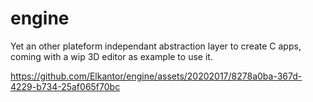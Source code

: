 # engine
Yet an other plateform independant abstraction layer to create C apps, coming with a wip 3D editor as example to use it.




https://github.com/Elkantor/engine/assets/20202017/8278a0ba-367d-4229-b734-25af065f70bc

